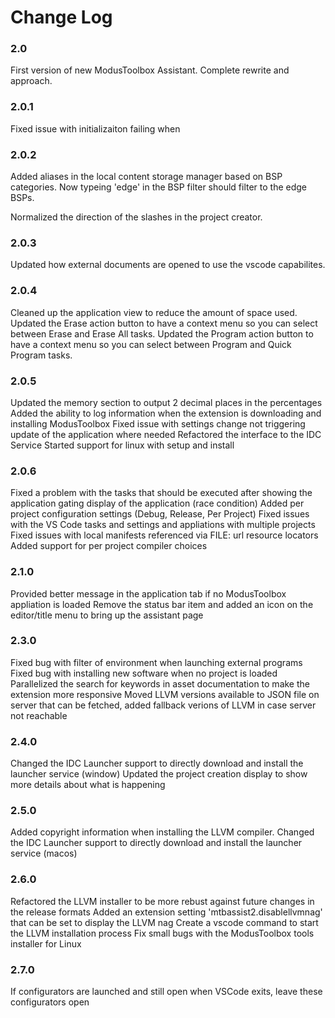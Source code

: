 # Change Log

### 2.0
First version of new ModusToolbox Assistant.  Complete rewrite and approach.

### 2.0.1
Fixed issue with initializaiton failing when

### 2.0.2
Added aliases in the local content storage manager based on BSP categories.  Now
typeing 'edge' in the BSP filter should filter to the edge BSPs.

Normalized the direction of the slashes in the project creator.

### 2.0.3
Updated how external documents are opened to use the vscode capabilites.

### 2.0.4
Cleaned up the application view to reduce the amount of space used.
Updated the Erase action button to have a context menu so you can select between Erase and Erase All tasks.
Updated the Program action button to have a context menu so you can select between Program and Quick Program tasks.

### 2.0.5
Updated the memory section to output 2 decimal places in the percentages
Added the ability to log information when the extension is downloading and installing ModusToolbox
Fixed issue with settings change not triggering update of the application where needed
Refactored the interface to the IDC Service
Started support for linux with setup and install

### 2.0.6
Fixed a problem with the tasks that should be executed after showing the application gating display of the application (race condition)
Added per project configuration settings (Debug, Release, Per Project)
Fixed issues with the VS Code tasks and settings and appliations with multiple projects
Fixed issues with local manifests referenced via FILE: url resource locators 
Added support for per project compiler choices

### 2.1.0
Provided better message in the application tab if no ModusToolbox appliation is loaded
Remove the status bar item and added an icon on the editor/title menu to bring up the assistant page

### 2.3.0
Fixed bug with filter of environment when launching external programs
Fixed bug with installing new software when no project is loaded
Parallelized the search for keywords in asset documentation to make the extension more responsive
Moved LLVM versions available to JSON file on server that can be fetched, added fallback verions of LLVM in case server not reachable

### 2.4.0
Changed the IDC Launcher support to directly download and install the launcher service (window)
Updated the project creation display to show more details about what is happening

### 2.5.0
Added copyright information when installing the LLVM compiler.
Changed the IDC Launcher support to directly download and install the launcher service (macos)

### 2.6.0
Refactored the LLVM installer to be more rebust against future changes in the release formats
Added an extension setting 'mtbassist2.disablellvmnag' that can be set to display the LLVM nag
Create a vscode command to start the LLVM installation process
Fix small bugs with the ModusToolbox tools installer for Linux

### 2.7.0
If configurators are launched and still open when VSCode exits, leave these configurators open

